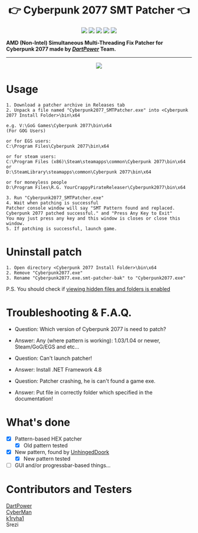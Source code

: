 <h1 align="center">👉 Cyberpunk 2077 SMT Patcher 👈</h1>

<p align="center">

<img src="https://img.shields.io/badge/writed%20by-dartpower-blue.svg" >

<img src="https://badges.frapsoft.com/os/v1/open-source.svg?v=103" >

<img src="https://img.shields.io/github/stars/dpteam/Cyberpunk2077_SMTPatcher.svg?style=flat">

<img src="https://img.shields.io/github/languages/top/dpteam/Cyberpunk2077_SMTPatcher.svg">

<img src="https://img.shields.io/github/issues/dpteam/Cyberpunk2077_SMTPatcher.svg">

</p>

**AMD (Non-Intel) Simultaneous Multi-Threading Fix Patcher for Cyberpunk 2077 made by _[DartPower](https://github.com/dartpower)_ Team.**

---

<p align="center">
<img src="https://user-images.githubusercontent.com/2005369/102132915-50042500-3e65-11eb-89de-710c9ba3857e.gif">
</p>

# Usage

```
1. Download a patcher archive in Releases tab
2. Unpack a file named "Cyberpunk2077_SMTPatcher.exe" into <Cyberpunk 2077 Install Folder>\bin\x64

e.g. V:\GoG Games\Cyberpunk 2077\bin\x64
(For GOG Users)

or for EGS users:
C:\Program Files\Cyberpunk 2077\bin\x64

or for steam users:
C:\Program Files (x86)\Steam\steamapps\common\Cyberpunk 2077\bin\x64
or
D:\SteamLibrary\steamapps\common\Cyberpunk 2077\bin\x64

or for moneyless people
D:\Program Files\R.G. YourCrappyPirateReleaser\Cyberpunk2077\bin\x64

3. Run "Cyberpunk2077_SMTPatcher.exe"
4. Wait when patching is successful
Patcher console window will say "SMT Pattern found and replaced. Cyberpunk 2077 patched successful." and "Press Any Key to Exit"
You may just press any key and this window is closes or close this window.
5. If patching is successful, launch game.
```

# Uninstall patch

```
1. Open directory <Cyberpunk 2077 Install Folder>\bin\x64
2. Remove "Cyberpunk2077.exe"
3. Rename "Cyberpunk2077.exe.smt-patcher-bak" to "Cyberpunk2077.exe"
```

P.S. You should check if [viewing hidden files and folders is enabled](https://support.microsoft.com/en-us/windows/show-hidden-files-0320fe58-0117-fd59-6851-9b7f9840fdb2)

# Troubleshooting & F.A.Q.

* Question: Which version of Cyberpunk 2077 is need to patch?

* Answer: Any (where pattern is working): 1.03/1.04 or newer, Steam/GoG/EGS and etc...

* Question: Can't launch patcher!

* Answer: Install .NET Framework 4.8

* Question: Patcher crashing, he is can't found a game exe.

* Answer: Put file in correctly folder which specified in the documentation!

# What's done

 - [x] Pattern-based HEX patcher
   - [x] Old pattern tested
 - [x] New pattern, found by [UnhingedDoork](https://www.reddit.com/user/UnhingedDoork/)
   - [x] New pattern tested
 - [ ] GUI and/or progressbar-based things...

# Contributors and Testers
[DartPower](https://github.com/dartpower)  
[CyberMan](https://github.com/cyb3rm4n)  
[k1ryha1](https://vk.com/k1ryha1)  
Srezi  
